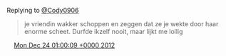 Replying to [@Cody0906](https://twitter.com/@Cody0906/status/283004186797428738)

> je vriendin wakker schoppen en zeggen dat ze je wekte door haar enorme scheet\. Durfde ikzelf nooit, maar lijkt me lollig

<img src="../../media/tweet.ico" width="12" /> [Mon Dec 24 01:00:09 +0000 2012](https://twitter.com/DromerDenker/status/283014163574431744)
